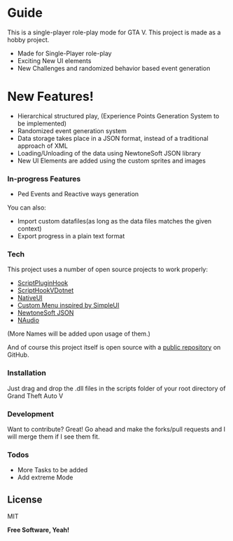 # Guide

This is a single-player role-play mode for GTA V. This project is made as a hobby project.

  - Made for Single-Player role-play
  - Exciting New UI elements
  - New Challenges and randomized behavior based event generation

# New Features!
  
  - Hierarchical structured play, (Experience Points Generation System to be implemented)
  - Randomized event generation system
  - Data storage takes place in a JSON format, instead of a traditional approach of XML
  - Loading/Unloading of the data using NewtoneSoft JSON library
  - New UI Elements are added using the custom sprites and images
  
### In-progress Features

 - Ped Events and Reactive ways generation 

You can also:
  - Import custom datafiles(as long as the data files matches the given context)  
  - Export progress in a plain text format

### Tech

This project uses a number of open source projects to work properly:

*	[ScriptPluginHook]()
*	[ScriptHookVDotnet](https://github.com/crosire/scripthookvdotnet/releases)
*	[NativeUI](https://github.com/Guad/NativeUI/releases)
*	[Custom Menu inspired by SimpleUI](https://github.com/LfxB/SimpleUI)
*	[NewtoneSoft JSON](https://github.com/JamesNK/Newtonsoft.Json)
*	[NAudio](https://github.com/naudio/NAudio)

(More Names will be added upon usage of them.)


And of course this project itself is open source with a [public repository][dill]
 on GitHub.

### Installation

Just drag and drop the .dll files in the scripts folder of your root directory of Grand Theft Auto V


### Development

Want to contribute? Great! Go ahead and make the forks/pull requests and I will merge them if I see them fit.


### Todos

 - More Tasks to be added
 - Add extreme Mode

License
----

MIT


**Free Software, Yeah!**

[//]: # (These are reference links used in the body of this note and get stripped out when the markdown processor does its job. There is no need to format nicely because it shouldn't be seen. Thanks SO - http://stackoverflow.com/questions/4823468/store-comments-in-markdown-syntax)


   [dill]: <https://github.com/ashishcw/GTA_V_Be_A_Guide_Mod.git>         
   [ScriptPluginHook]: <>
   [ScriptHookVDotnet]: <https://github.com/crosire/scripthookvdotnet/releases>
   [NativeUI]: <https://github.com/Guad/NativeUI/releases>
   [Custom Menu inspired by SimpleUI]: <https://github.com/LfxB/SimpleUI>
   [NewtoneSoft JSON]: <https://github.com/JamesNK/Newtonsoft.Json>
   [NAudio]: <https://github.com/naudio/NAudio>